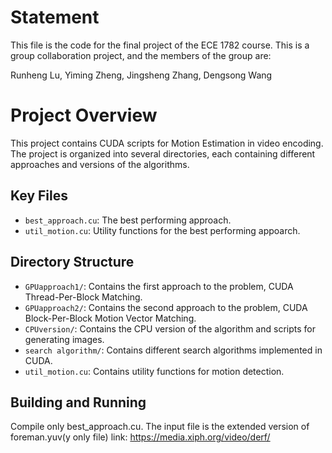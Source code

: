 # Statement
This file is the code for the final project of the ECE 1782 course. This is a group collaboration project, and the members of the group are:

Runheng Lu, 
Yiming Zheng, 
Jingsheng Zhang, 
Dengsong Wang

# Project Overview

This project contains CUDA scripts for Motion Estimation in video encoding. The project is organized into several directories, each containing different approaches and versions of the algorithms.

## Key Files

- `best_approach.cu`: The best performing approach.
- `util_motion.cu`: Utility functions for the best performing appoarch.

## Directory Structure

- `GPUapproach1/`: Contains the first approach to the problem, CUDA Thread-Per-Block Matching.
- `GPUapproach2/`: Contains the second approach to the problem, CUDA Block-Per-Block Motion Vector Matching.
- `CPUversion/`: Contains the CPU version of the algorithm and scripts for generating images.
- `search algorithm/`: Contains different search algorithms implemented in CUDA.
- `util_motion.cu`: Contains utility functions for motion detection.


## Building and Running

Compile only best_approach.cu. The input file is the extended version of foreman.yuv(y only file) link: https://media.xiph.org/video/derf/

